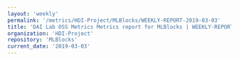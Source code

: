 ```yaml
---
layout: 'weekly'
permalink: '/metrics/HDI-Project/MLBlocks/WEEKLY-REPORT-2019-03-03'
title: 'DAI Lab OSS Metrics Metrics report for MLBlocks | WEEKLY-REPORT-2019-03-03'
organization: 'HDI-Project'
repository: 'MLBlocks'
current_date: '2019-03-03'
---
```

